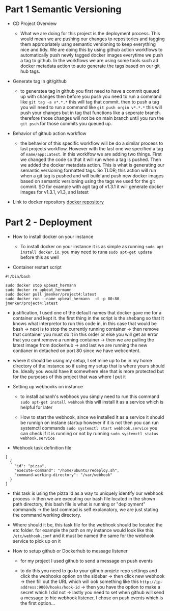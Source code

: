 # Part 1 Semantic Versioning

- CD Project Overview
	* What we are doing for this project is the deployment process. This would mean we are pushing our changes to repositories and tagging them appropriately usng semantic versioning to keep everything nice and tidy. We are doing this by using github action workflows to automatically push newly tagged docker images everytime we push a tag to github. In the workflows we are using some tools such ad docker metadata action to auto generate the tags based on our git hub tags.

- Generate tag in git/github
	* to generatea  tag in github you first need to have a commit queued up with changes then before you push you need to run a command like `git tag -a v*.*.*` this will tag that commit. then to push a tag you will need to run a command like `git push orgin v*.*.*` this will push your changes but in tag that functions like a seperate branch. therefore those changes will not be on main branch until you run the `git psuh` for those commits you queued up.

- Behavior of github action workflow
	* the behavior of this specific workflow will be do a similar process to last projects workflow. However with the last one we specified a tag of `name/app:Latest`. in this worklfow we are adding two things. First we changed the code so that it will run when a tag is pushed. Then we added the docker metadata action. This is what is generating our semantic versioning formatted tags. So TLDR; this action will run when a git tag is pushed and will build and push new docker images based on semantic versioning using the tags we used for the git commit. SO for example with agit tag of v1.3.1 it will generate docker images for v1.3.1, v1.3, and latest

- Link to docker repository
[docker repository](https://hub.docker.com/repository/docker/jmenker/project4/general)


# Part 2 - Deployment

- How to install docker on your instance
	* To install docker on your instance it is as simple as running `sudo apt install docker.io`. you may need to runa `sudo apt-get update` before this as well

- Container restart script
```
#!/bin/bash

sudo docker stop upbeat_hermann
sudo docker rm upbeat_hermann
sudo docker pull jmenker/project4:latest
sudo docker run --name upbeat_hermann  -d -p 80:80 jmenker/project4:latest
```
* justification, I used one of the default names that docker gave me for a container and kept it. the first thing in the script is the shebang so that it knows what interpretor to run this code in, in this case that would be bash -> next is to stop the currently running container -> then remove that container you must do it in this order or else you will get an error that you cant remove a running container -> then we are pulling the latest image from dockerhub -> and last we are running the new contianer in detached on port 80 since we have webcontent.

* where it should be using my setup, I set mine up to be in my home directory of the instance so if using my setup that is where yours should be. Ideally you would have it somewhere else that is more protected but for the purposes of this project that was where I put it

- Setting up webhooks on instance
	* to install adnanh's webhook you simply need to run this command `sudo apt-get install webhook` this will install it as a service which is helpful for later

	* How to start the webhook, since we installed it as a service it should be runnign on instane startup however if it is not then you can run systemctl commands	`sudo systemctl start webhook.service` you can check if it is running or not by running `sudo systemctl status webhook.service`

- Webhook task definition file

```
[
  {
    "id": "pizza",
    "execute-command": "/home/ubuntu/redeploy.sh",
    "command-working-directory": "/var/webhook"
  }
]
```

* this task is using the pizza id as a way to uniquely identify our webhook process -> then we are executing our bash file located in the shown path directory, this bash file is what is running or "deployment" commands -> the last commad is self explanatory, we are just stating the command working directory.

* Where should it be, this task file for the webhook should be located the etc folder. for example the path on my instance would look like this `/etc/webhook.conf` and it must be named the same for the webhook service to pick up on it

- How to setup github or Dockerhub to message listener

	* for my project I used github to send a message on push events

	* to do this you need to go to your github projetc repo settings and click the webhooks option on the sidebar -> then click new webhook -> then fill out the URL which will ook something like this `http://ip-address:9000/hooks/hook-id` -> then you have the option to make a secret which I did not -> lastly you need to set when github will send a message to hte webhook listener, I chose on push events which is the first option...
